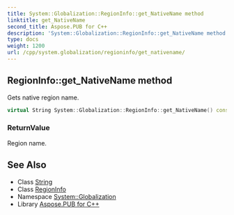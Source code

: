 ```yaml
---
title: System::Globalization::RegionInfo::get_NativeName method
linktitle: get_NativeName
second_title: Aspose.PUB for C++
description: 'System::Globalization::RegionInfo::get_NativeName method. Gets native region name in C++.'
type: docs
weight: 1200
url: /cpp/system.globalization/regioninfo/get_nativename/
---
```

## RegionInfo::get_NativeName method


Gets native region name.

```cpp
virtual String System::Globalization::RegionInfo::get_NativeName() const
```


### ReturnValue

Region name.

## See Also

* Class [String](../../../system/string/)
* Class [RegionInfo](../)
* Namespace [System::Globalization](../../)
* Library [Aspose.PUB for C++](../../../)

